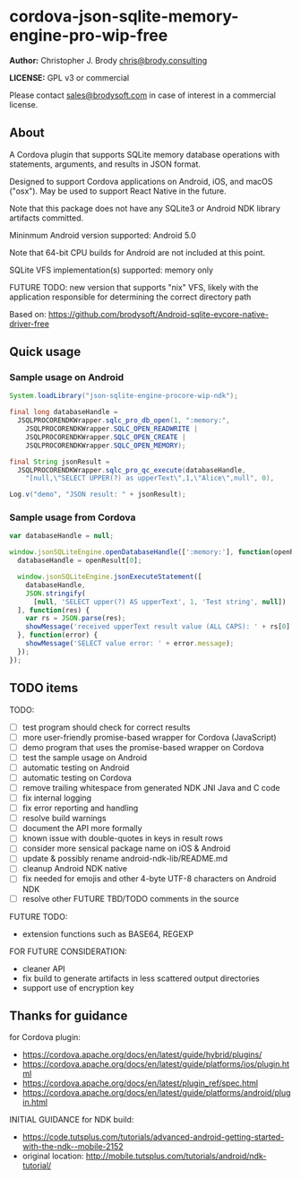 # cordova-json-sqlite-memory-engine-pro-wip-free

**Author:** Christopher J. Brody <chris@brody.consulting>

**LICENSE:** GPL v3 or commercial

Please contact <sales@brodysoft.com> in case of interest in a commercial license.

## About

A Cordova plugin that supports SQLite memory database operations with statements, arguments, and results in JSON format.

Designed to support Cordova applications on Android, iOS, and macOS ("osx"). May be used to support React Native in the future.

Note that this package does not have any SQLite3 or Android NDK library artifacts committed.

Mininmum Android version supported: Android 5.0

Note that 64-bit CPU builds for Android are not included at this point.

SQLite VFS implementation(s) supported: memory only

FUTURE TODO: new version that supports "nix" VFS, likely with the application responsible for determining the correct directory path

Based on: <https://github.com/brodysoft/Android-sqlite-evcore-native-driver-free>

## Quick usage

### Sample usage on Android

```Java
System.loadLibrary("json-sqlite-engine-procore-wip-ndk");

final long databaseHandle =
  JSQLPROCORENDKWrapper.sqlc_pro_db_open(1, ":memory:",
    JSQLPROCORENDKWrapper.SQLC_OPEN_READWRITE |
    JSQLPROCORENDKWrapper.SQLC_OPEN_CREATE |
    JSQLPROCORENDKWrapper.SQLC_OPEN_MEMORY);

final String jsonResult =
  JSQLPROCORENDKWrapper.sqlc_pro_qc_execute(databaseHandle,
    "[null,\"SELECT UPPER(?) as upperText\",1,\"Alice\",null", 0),

Log.v("demo", "JSON result: " + jsonResult);
```

### Sample usage from Cordova

```js
var databaseHandle = null;

window.jsonSQLiteEngine.openDatabaseHandle([':memory:'], function(openResult) {
  databaseHandle = openResult[0];

  window.jsonSQLiteEngine.jsonExecuteStatement([
    databaseHandle,
    JSON.stringify(
      [null, 'SELECT upper(?) AS upperText', 1, 'Test string', null])
  ], function(res) {
    var rs = JSON.parse(res);
    showMessage('received upperText result value (ALL CAPS): ' + rs[0].rows[0].upperText);
  }, function(error) {
    showMessage('SELECT value error: ' + error.message);
  });
});
```

## TODO items

TODO:

* [ ] test program should check for correct results
* [ ] more user-friendly promise-based wrapper for Cordova (JavaScript)
* [ ] demo program that uses the promise-based wrapper on Cordova
* [ ] test the sample usage on Android
* [ ] automatic testing on Android
* [ ] automatic testing on Cordova
* [ ] remove trailing whitespace from generated NDK JNI Java and C code
* [ ] fix internal logging
* [ ] fix error reporting and handling
* [ ] resolve build warnings
* [ ] document the API more formally
* [ ] known issue with double-quotes in keys in result rows
* [ ] consider more sensical package name on iOS & Android
* [ ] update & possibly rename android-ndk-lib/README.md
* [ ] cleanup Android NDK native
* [ ] fix needed for emojis and other 4-byte UTF-8 characters on Android NDK
* [ ] resolve other FUTURE TBD/TODO comments in the source

FUTURE TODO:

* extension functions such as BASE64, REGEXP

FOR FUTURE CONSIDERATION:

* cleaner API
* fix build to generate artifacts in less scattered output directories
* support use of encryption key

## Thanks for guidance

for Cordova plugin:

* https://cordova.apache.org/docs/en/latest/guide/hybrid/plugins/
* https://cordova.apache.org/docs/en/latest/guide/platforms/ios/plugin.html
* https://cordova.apache.org/docs/en/latest/plugin_ref/spec.html
* https://cordova.apache.org/docs/en/latest/guide/platforms/android/plugin.html

INITIAL GUIDANCE for NDK build:

* https://code.tutsplus.com/tutorials/advanced-android-getting-started-with-the-ndk--mobile-2152
* original location: http://mobile.tutsplus.com/tutorials/android/ndk-tutorial/
